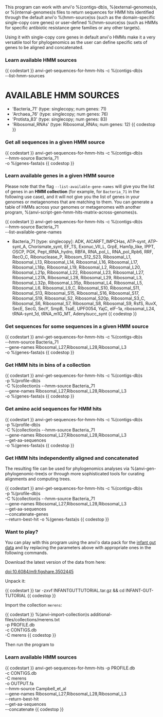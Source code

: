 This program can work with anvi'o %(contigs-db)s, %(external-genomes)s, or %(internal-genomes)s files to return sequences for HMM hits identified through the default anvi'o %(hmm-source)ss (such as the domain-specific single-copy core genes) or user-defined %(hmm-source)ss (such as HMMs for specific antibiotic resistance gene families or any other targets).

Using it with single-copy core genes in default anvi'o HMMs make it a very versatile tool for phylogenomics as the user can define specific sets of genes to be aligned and concatenated.


### Learn available HMM sources

{{ codestart }}
anvi-get-sequences-for-hmm-hits -c %(contigs-db)s \
                                --list-hmm-sources

AVAILABLE HMM SOURCES
===============================================
* 'Bacteria_71' (type: singlecopy; num genes: 71)
* 'Archaea_76' (type: singlecopy; num genes: 76)
* 'Protista_83' (type: singlecopy; num genes: 83)
* 'Ribosomal_RNAs' (type: Ribosomal_RNAs; num genes: 12)
{{ codestop }}

### Get all sequences in a given HMM source

{{ codestart }}
anvi-get-sequences-for-hmm-hits -c %(contigs-db)s \
                                --hmm-source Bacteria_71 \
                                -o %(genes-fasta)s
{{ codestop }}

### Learn available genes in a given HMM source

Please note that the flag `--list-available-gene-names` will give you the list of genes in an **HMM collection** (for example, for `Bacteria_71` in the following use case), and it will not give you the list of genes in your genomes or metagenomes that are matching to them. You can generate a table of HMMs across your genomes or metagenomes with another program, %(anvi-script-gen-hmm-hits-matrix-across-genomes)s.

{{ codestart }}
anvi-get-sequences-for-hmm-hits -c %(contigs-db)s \
                                --hmm-source Bacteria_71 \
                                --list-available-gene-names

* Bacteria_71 [type: singlecopy]: ADK, AICARFT_IMPCHas, ATP-synt, ATP-synt_A,
Chorismate_synt, EF_TS, Exonuc_VII_L, GrpE, Ham1p_like, IPPT, OSCP, PGK,
Pept_tRNA_hydro, RBFA, RNA_pol_L, RNA_pol_Rpb6, RRF, RecO_C, Ribonuclease_P,
Ribosom_S12_S23, Ribosomal_L1, Ribosomal_L13, Ribosomal_L14, Ribosomal_L16,
Ribosomal_L17, Ribosomal_L18p, Ribosomal_L19, Ribosomal_L2, Ribosomal_L20,
Ribosomal_L21p, Ribosomal_L22, Ribosomal_L23, Ribosomal_L27, Ribosomal_L27A,
Ribosomal_L28, Ribosomal_L29, Ribosomal_L3, Ribosomal_L32p, Ribosomal_L35p,
Ribosomal_L4, Ribosomal_L5, Ribosomal_L6, Ribosomal_L9_C, Ribosomal_S10,
Ribosomal_S11, Ribosomal_S13, Ribosomal_S15, Ribosomal_S16, Ribosomal_S17,
Ribosomal_S19, Ribosomal_S2, Ribosomal_S20p, Ribosomal_S3_C, Ribosomal_S6,
Ribosomal_S7, Ribosomal_S8, Ribosomal_S9, RsfS, RuvX, SecE, SecG, SecY, SmpB,
TsaE, UPF0054, YajC, eIF-1a, ribosomal_L24, tRNA-synt_1d, tRNA_m1G_MT,
Adenylsucc_synt
{{ codestop }}

### Get sequences for some sequences in a given HMM source

{{ codestart }}
anvi-get-sequences-for-hmm-hits -c %(contigs-db)s \
                                --hmm-source Bacteria_71 \
                                --gene-names Ribosomal_L27,Ribosomal_L28,Ribosomal_L3 \
                                -o %(genes-fasta)s
{{ codestop }}

### Get HMM hits in bins of a collection

{{ codestart }}
anvi-get-sequences-for-hmm-hits -c %(contigs-db)s \
                                -p %(profile-db)s \
                                -C %(collection)s
                                --hmm-source Bacteria_71 \
                                --gene-names Ribosomal_L27,Ribosomal_L28,Ribosomal_L3 \
                                -o %(genes-fasta)s
{{ codestop }}

### Get amino acid sequences for HMM hits

{{ codestart }}
anvi-get-sequences-for-hmm-hits -c %(contigs-db)s \
                                -p %(profile-db)s \
                                -C %(collection)s
                                --hmm-source Bacteria_71 \
                                --gene-names Ribosomal_L27,Ribosomal_L28,Ribosomal_L3 \
                                --get-aa-sequences \
                                -o %(genes-fasta)s
{{ codestop }}

### Get HMM hits independently aligned and concatenated

The resulting file can be used for phylogenomics analyses via %(anvi-gen-phylogenomic-tree)s or through more sophisticated tools for curating alignments and computing trees.

{{ codestart }}
anvi-get-sequences-for-hmm-hits -c %(contigs-db)s \
                                -p %(profile-db)s \
                                -C %(collection)s
                                --hmm-source Bacteria_71 \
                                --gene-names Ribosomal_L27,Ribosomal_L28,Ribosomal_L3 \
                                --get-aa-sequences \
                                --concatenate-genes \
                                --return-best-hit
                                -o %(genes-fasta)s
{{ codestop }}


### Want to play?

You can play with this program using the anvi'o data pack for the [infant gut data](/tutorials/infant-gut) and by replacing the parameters above with appropriate ones in the following commands.

Download the latest version of the data from here:

[doi:10.6084/m9.figshare.3502445](https://doi.org/10.6084/m9.figshare.3502445)

Unpack it:

{{ codestart }}
tar -zxvf INFANTGUTTUTORIAL.tar.gz && cd INFANT-GUT-TUTORIAL
{{ codestop }}

Import the collection `merens`:

{{ codestart }}
%(anvi-import-collection)s additional-files/collections/merens.txt \
                       -p PROFILE.db \
                       -c CONTIGS.db \
                       -C merens
{{ codestop }}

Then run the program to

### Learn available HMM sources

{{ codestart }}
anvi-get-sequences-for-hmm-hits -p PROFILE.db \
                                -c CONTIGS.db \
                                -C merens \
                                -o OUTPUT.fa \
                                --hmm-source Campbell_et_al \
                                --gene-names Ribosomal_L27,Ribosomal_L28,Ribosomal_L3 \
                                --return-best-hit \
                                --get-aa-sequences \
                                --concatenate
{{ codestop }}
